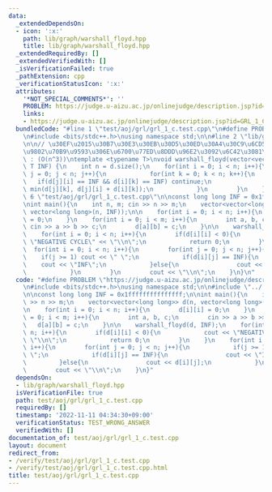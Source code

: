 ```yaml
---
data:
  _extendedDependsOn:
  - icon: ':x:'
    path: lib/graph/warshall_floyd.hpp
    title: lib/graph/warshall_floyd.hpp
  _extendedRequiredBy: []
  _extendedVerifiedWith: []
  _isVerificationFailed: true
  _pathExtension: cpp
  _verificationStatusIcon: ':x:'
  attributes:
    '*NOT_SPECIAL_COMMENTS*': ''
    PROBLEM: https://judge.u-aizu.ac.jp/onlinejudge/description.jsp?id=GRL_1_C
    links:
    - https://judge.u-aizu.ac.jp/onlinejudge/description.jsp?id=GRL_1_C
  bundledCode: "#line 1 \"test/aoj/grl/grl_1_c.test.cpp\"\n#define PROBLEM \"https://judge.u-aizu.ac.jp/onlinejudge/description.jsp?id=GRL_1_C\"\
    \n#include <bits/stdc++.h>\nusing namespace std;\n\n#line 2 \"lib/graph/warshall_floyd.hpp\"\
    \n\n// \u30EF\u2015\u30B7\u30E3\u30EB\u30D5\u30ED\u30A4\u30C9\u6CD5\u3067\u5168\
    \u9802\u70B9\u9593\u306E\u6700\u77ED\u8DDD\u96E2\u3092\u6C42\u3081\u307E\u3059\
    \ : (O(n^3))\ntemplate <typename T>\nvoid warshall_floyd(vector<vector<T>> &d,\
    \ T INF) {\n    int n = d.size();\n    for(int i = 0; i < n; i++){\n        for(int\
    \ j = 0; j < n; j++){\n            for(int k = 0; k < n; k++){\n             \
    \   if(d[j][i] == INF && d[i][k] == INF) continue;\n                d[j][k] =\
    \ min(d[j][k], d[j][i] + d[i][k]);\n            }\n        }\n    }\n}\n#line\
    \ 6 \"test/aoj/grl/grl_1_c.test.cpp\"\n\nconst long long INF = 0x1fffffffffffffff;\n\
    \nint main(){\n    int n, m; cin >> n >> m;\n    vector<vector<long long>> d(n,\
    \ vector<long long>(n, INF));\n\n    for(int i = 0; i < n; i++){\n        d[i][i]\
    \ = 0;\n    }\n    for(int i = 0; i < m; i++){\n        int a, b, c;\n       \
    \ cin >> a >> b >> c;\n        d[a][b] = c;\n    }\n\n    warshall_floyd(d, INF);\n\
    \    for(int i = 0; i < n; i++){\n        if(d[i][i] < 0){\n            cout <<\
    \ \"NEGATIVE CYCLE\" << \"\\n\";\n            return 0;\n        }\n    }\n  \
    \  for(int i = 0; i < n; i++){\n        for(int j = 0; j < n; j++){\n        \
    \    if(j >= 1) cout << \" \";\n            if(d[i][j] == INF){\n            \
    \    cout << \"INF\";\n            }else{\n                cout << d[i][j];\n\
    \            }\n        }\n        cout << \"\\n\";\n    }\n}\n"
  code: "#define PROBLEM \"https://judge.u-aizu.ac.jp/onlinejudge/description.jsp?id=GRL_1_C\"\
    \n#include <bits/stdc++.h>\nusing namespace std;\n\n#include \"../../../lib/graph/warshall_floyd.hpp\"\
    \n\nconst long long INF = 0x1fffffffffffffff;\n\nint main(){\n    int n, m; cin\
    \ >> n >> m;\n    vector<vector<long long>> d(n, vector<long long>(n, INF));\n\
    \n    for(int i = 0; i < n; i++){\n        d[i][i] = 0;\n    }\n    for(int i\
    \ = 0; i < m; i++){\n        int a, b, c;\n        cin >> a >> b >> c;\n     \
    \   d[a][b] = c;\n    }\n\n    warshall_floyd(d, INF);\n    for(int i = 0; i <\
    \ n; i++){\n        if(d[i][i] < 0){\n            cout << \"NEGATIVE CYCLE\" <<\
    \ \"\\n\";\n            return 0;\n        }\n    }\n    for(int i = 0; i < n;\
    \ i++){\n        for(int j = 0; j < n; j++){\n            if(j >= 1) cout << \"\
    \ \";\n            if(d[i][j] == INF){\n                cout << \"INF\";\n   \
    \         }else{\n                cout << d[i][j];\n            }\n        }\n\
    \        cout << \"\\n\";\n    }\n}"
  dependsOn:
  - lib/graph/warshall_floyd.hpp
  isVerificationFile: true
  path: test/aoj/grl/grl_1_c.test.cpp
  requiredBy: []
  timestamp: '2022-11-11 04:34:30+09:00'
  verificationStatus: TEST_WRONG_ANSWER
  verifiedWith: []
documentation_of: test/aoj/grl/grl_1_c.test.cpp
layout: document
redirect_from:
- /verify/test/aoj/grl/grl_1_c.test.cpp
- /verify/test/aoj/grl/grl_1_c.test.cpp.html
title: test/aoj/grl/grl_1_c.test.cpp
---
```

